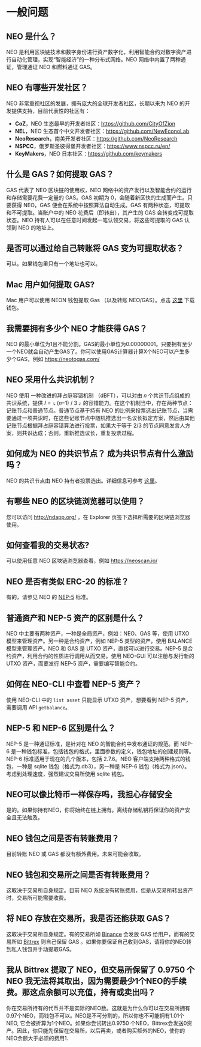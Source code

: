 # 一般问题

## NEO 是什么？

NEO 是利用区块链技术和数字身份进行资产数字化，利用智能合约对数字资产进行自动化管理，实现“智能经济”的一种分布式网络。NEO 网络中内置了两种通证，管理通证 NEO 和燃料通证 GAS。

## NEO 有哪些开发社区？

NEO 非常重视社区的发展，拥有庞大的全球开发者社区，长期以来为 NEO 的开发提供支持，目前代表性的社区有：

- **CoZ**，NEO 生态最早的开发者社区：https://github.com/CityOfZion
- **NEL**，NEO 生态首个中文开发者社区：https://github.com/NewEconoLab
- **NeoResearch**，南美开发者社区：https://github.com/NeoResearch
- **NSPCC**，俄罗斯圣彼得堡开发者社区：https://www.nspcc.ru/en/
- **KeyMakers**，NEO 日本社区：https://github.com/keymakers

## 什么是 GAS？如何提取 GAS？

GAS 代表了 NEO 区块链的使用权，NEO 网络中的资产发行以及智能合约的运行和存储需要花费一定量的 GAS。GAS 初期为 0，会随着新区快的生成而产生。只要获得 NEO，GAS 便会在系统中按照算法自动生成。GAS 有两种状态，可提取和不可提取。当账户中的 NEO 花费后（即转出），其产生的 GAS 会转变成可提取状态。NEO 持有人可以在任意时间发起一笔认领交易，将这些可提取的 GAS 认领到 NEO 的地址上。

## 是否可以通过给自己转账将 GAS 变为可提取状态？ 

可以。如果钱包里只有一个地址也可以。

## Mac 用户如何提取 GAS?

Mac 用户可以使用 NEON 钱包提取 Gas （以及转账 NEO/GAS）。点击 [这里](https://github.com/CityOfZion/neon-wallet/releases) 下载钱包。

## 我需要拥有多少个 NEO 才能获得 GAS？

NEO 的最小单位为1且不能分割。GAS的最小单位为0.00000001。只要拥有至少一个NEO就会自动产生GAS了。你可以使用GAS计算器计算X个NEO可以产生多少个GAS，例如 <https://neotogas.com/> 

## NEO 采用什么共识机制？

NEO 使用 一种改进的拜占庭容错机制 （dBFT），可以对由 𝑛 个共识节点组成的共识系统，提供 𝑓 = ⌊ (𝑛−1) / 3 ⌋ 的容错能力。在这个机制当中，存在两种节点：记账节点和普通节点。普通节点基于持有 NEO 的比例来投票选出记账节点，当需要通过一项共识时，在这些记账节点中随机推选出一名议长拟定方案，然后由其他记账节点根据拜占庭容错算法进行投票，如果大于等于 2/3 的节点同意发言人方案，则共识达成；否则，重新推选议长，重复投票过程。

## 如何成为 NEO 的共识节点？ 成为共识节点有什么激励吗？

NEO 的共识节点由 NEO 持有者投票选出。详细信息可参考 [这里](https://neo-ngd.github.io/reference/如何成为NEO共识节点.html)。

## 有哪些 NEO 的区块链浏览器可以使用？

您可以访问 http://ndapp.org/ ，在 Explorer 页签下选择所需要的区块链浏览器使用。

## 如何查看我的交易状态?

可以使用任意 NEO 区块链浏览器查看，例如 <https://neoscan.io/>

## NEO 是否有类似 ERC-20 的标准？

有的，请参见 NEO 的 [NEP-5](https://github.com/neo-project/proposals/blob/master/nep-5.mediawiki) 标准。

## 普通资产和 NEP-5 资产的区别是什么？

NEO 中主要有两种资产，一种是全局资产，例如：NEO、GAS 等，使用 UTXO 模型来管理资产。另一种是合约资产，例如 NEP-5 类型的资产，使用 BALANCE 模型来管理资产。NEO 和 GAS 是 UTXO 资产，直接可以进行交易。NEP-5 是合约资产，利用合约的性质进行调用从而交易。使用 NEO-GUI 可以注册与发行新的 UTXO 资产，而要发行 NEP-5 资产，需要编写智能合约。

## 如何在 NEO-CLI 中查看 NEP-5 资产？

使用 NEO-CLI 中的 `list asset` 只能显示 UTXO 资产，想要看到 NEP-5 资产，需要调用 API `getbalance`。

## NEP-5 和 NEP-6 区别是什么？

NEP-5 是一种通证标准，是针对在 NEO 的智能合约中发布通证的规范。而 NEP-6 是一种钱包标准，包括钱包的格式，里面参数的定义，钱包地址的创建规则等。NEP-6 标准适用于现在的几个版本，包括 2.7.6。NEO 客户端支持两种格式的钱包，一种是 sqlite 钱包（格式为.db3），另一种是 NEP-6 钱包（格式为.json）。考虑到处理速度，强烈建议交易所使用 sqlite 钱包。

## NEO可以像比特币一样保存吗，我担心存储安全

是的。如果你持有NEO，你将始终在链上拥有。离线存储私钥将保证你的资产安全且无法触及。

## NEO 钱包之间是否有转账费用？

目前转账 NEO 或 GAS 都没有额外费用。未来可能会收取。

## NEO 钱包和交易所之间是否有转账费用？

这取决于交易所自身规定。目前 NEO 系统没有转账费用，但是从交易所转出资产时，交易所可能需要收费。

## 将 NEO 存放在交易所，我是否还能获取 GAS？

这取决于交易所自身规定。有的交易所如 [Binance](https://www.binance.com/) 会发放 GAS 给用户，而有的交易所如 [Bittrex](https://www.bittrex.com/) 则自己保留 GAS 。如果你要保证自己收到GAS，请将你的NEO转到私人钱包并手动提取GAS。

## 我从 Bittrex 提取了 NEO，但交易所保留了 0.9750 个 NEO 我无法将其取出，因为需要最少1个NEO的手续费。那这点余额可以充值，持有或卖出吗？ 

你在交易所持有的代币并不是实际的NEO数。这就是为什么你可以在交易所拥有0.97个NEO，而钱包不可以。NEO是不可分割的，所以你也不可能拥有1.01个NEO, 它会被折算为1个NEO。如果你尝试转出0.9750 个NEO，Bittrex会发送0资产。因此，你只能先保留在交易所，以后再卖，或者购买额外的NEO，使你的NEO余额大于必须的费用1.

